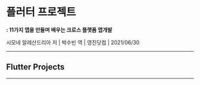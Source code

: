 # 플러터 프로젝트
__: 11가지 앱을 만들며 배우는 크로스 플랫폼 앱개발__

시모네 알레산드리아 저 | 박수빈 역 | 영진닷컴 | 2021/06/30

---

## Flutter Projects

---